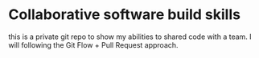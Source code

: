 # Collaborative software build skills

this is a private git repo to show my abilities to shared code with a team. I will following the Git Flow + Pull Request approach.
